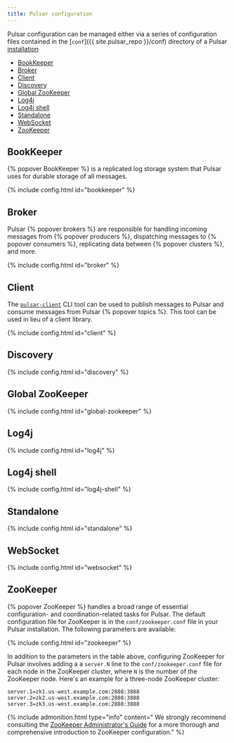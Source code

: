 ```yaml
---
title: Pulsar configuration
---
```


Pulsar configuration can be managed either via a series of configuration files contained in the [`conf`]({{ site.pulsar_repo }}/conf) directory of a Pulsar [installation](../../getting-started/LocalCluster)

* [BookKeeper](#bookkeeper)
* [Broker](#broker)
* [Client](#client)
* [Discovery](#discovery)
* [Global ZooKeeper](#global-zookeeper)
* [Log4j](#log4j)
* [Log4j shell](#log4j-shell)
* [Standalone](#standalone)
* [WebSocket](#websocket)
* [ZooKeeper](#zookeeper)

## BookKeeper

{% popover BookKeeper %} is a replicated log storage system that Pulsar uses for durable storage of all messages.

{% include config.html id="bookkeeper" %}

## Broker

Pulsar {% popover brokers %} are responsible for handling incoming messages from {% popover producers %}, dispatching messages to {% popover consumers %}, replicating data between {% popover clusters %}, and more.

{% include config.html id="broker" %}

## Client

The [`pulsar-client`](../CliTools#pulsar-client) CLI tool can be used to publish messages to Pulsar and consume messages from Pulsar {% popover topics %}. This tool can be used in lieu of a client library.

{% include config.html id="client" %}

## Discovery

{% include config.html id="discovery" %}

## Global ZooKeeper

{% include config.html id="global-zookeeper" %}

## Log4j

{% include config.html id="log4j" %}

## Log4j shell

{% include config.html id="log4j-shell" %}

## Standalone

{% include config.html id="standalone" %}

## WebSocket

{% include config.html id="websocket" %}

## ZooKeeper

{% popover ZooKeeper %} handles a broad range of essential configuration- and coordination-related tasks for Pulsar. The default configuration file for ZooKeeper is in the `conf/zookeeper.conf` file in your Pulsar installation. The following parameters are available:

{% include config.html id="zookeeper" %}

In addition to the parameters in the table above, configuring ZooKeeper for Pulsar involves adding a
a `server.N` line to the `conf/zookeeper.conf` file for each node in the ZooKeeper cluster, where `N` is the number of the ZooKeeper node. Here's an example for a three-node ZooKeeper cluster:

```properties
server.1=zk1.us-west.example.com:2888:3888
server.2=zk2.us-west.example.com:2888:3888
server.3=zk3.us-west.example.com:2888:3888
```

{% include admonition.html type="info" content="
We strongly recommend consulting the [ZooKeeper Administrator's Guide](https://zookeeper.apache.org/doc/current/zookeeperAdmin.html) for a more thorough and comprehensive introduction to ZooKeeper configuration." %}
